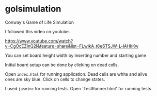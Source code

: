 # golsimulation
Conway's Game of Life Simulation

I followed this video on youtube.

https://www.youtube.com/watch?v=CgOcEZinQ2I&feature=share&list=FLwikA_t8e6TSJW-L-lAHkKw

You can set board height width by inserting number and starting game

Initial board setup can be done by clicking on dead cells.

Open `index.html` for running application. Dead cells are white and alive ones are sky blue. Click on cells to change states.

I used `jasmine` for running tests. Open `TestRunner.html' for running tests.